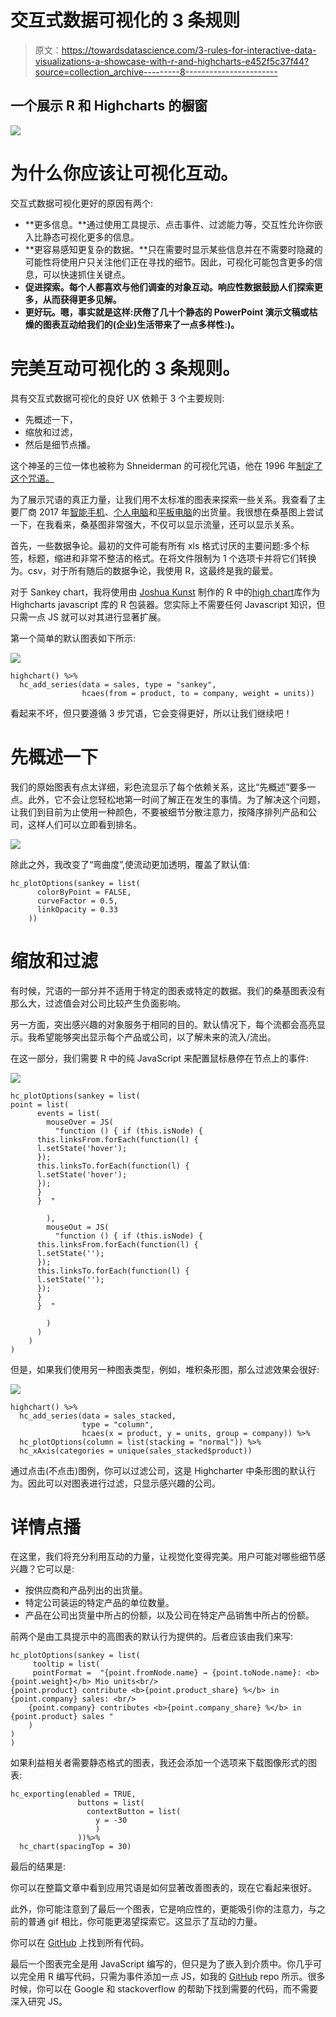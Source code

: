 # 交互式数据可视化的 3 条规则

> 原文：<https://towardsdatascience.com/3-rules-for-interactive-data-visualizations-a-showcase-with-r-and-highcharts-e452f5c37f44?source=collection_archive---------8----------------------->

## 一个展示 R 和 Highcharts 的橱窗

![](img/fc8179ee4566d1416e00a5563988efb9.png)

# 为什么你应该让可视化互动。

交互式数据可视化更好的原因有两个:

*   **更多信息。**通过使用工具提示、点击事件、过滤能力等，交互性允许你嵌入比静态可视化更多的信息。
*   **更容易感知更复杂的数据。**只在需要时显示某些信息并在不需要时隐藏的可能性将使用户只关注他们正在寻找的细节。因此，可视化可能包含更多的信息，可以快速抓住关键点。
*   **促进探索。每个人都喜欢与他们调查的对象互动。响应性数据鼓励人们探索更多，从而获得更多见解。**
*   **更好玩。嗯，事实就是这样:厌倦了几十个静态的 PowerPoint 演示文稿或枯燥的图表互动给我们的(企业)生活带来了一点多样性:)。**

# 完美互动可视化的 3 条规则。

具有交互式数据可视化的良好 UX 依赖于 3 个主要规则:

*   先概述一下，
*   缩放和过滤，
*   然后是细节点播。

这个神圣的三位一体也被称为 Shneiderman 的可视化咒语，他在 1996 年[制定了这个咒语。](https://www.cs.umd.edu/~ben/papers/Shneiderman1996eyes.pdf)

为了展示咒语的真正力量，让我们用不太标准的图表来探索一些关系。我查看了主要厂商 2017 年[智能手机](https://www.statista.com/statistics/271490/quarterly-global-smartphone-shipments-by-vendor/)、[个人电脑](https://www.statista.com/statistics/263393/global-pc-shipments-since-1st-quarter-2009-by-vendor/)和[平板电脑](https://www.statista.com/statistics/276651/global-media-tablet-shipments-since-3rd-quarter-2011-by-vendor/)的出货量。我很想在桑基图上尝试一下，在我看来，桑基图非常强大，不仅可以显示流量，还可以显示关系。

首先，一些数据争论。最初的文件可能有所有 xls 格式讨厌的主要问题:多个标签，标题，缩进和非常不整洁的格式。在将文件限制为 1 个选项卡并将它们转换为。csv，对于所有随后的数据争论，我使用 R，这最终是我的最爱。

对于 Sankey chart，我将使用由 [Joshua Kunst](http://jkunst.com/) 制作的 R 中的[high chart](http://jkunst.com/highcharter/)库作为 Highcharts javascript 库的 R 包装器。您实际上不需要任何 Javascript 知识，但只需一点 JS 就可以对其进行显著扩展。

第一个简单的默认图表如下所示:

![](img/a0b57c6e22ae2fd1d98ad07f8a65b4f1.png)

```
highchart() %>%
  hc_add_series(data = sales, type = "sankey",
                hcaes(from = product, to = company, weight = units))
```

看起来不坏，但只要遵循 3 步咒语，它会变得更好，所以让我们继续吧！

# **先概述一下**

我们的原始图表有点太详细，彩色流显示了每个依赖关系，这比“先概述”要多一点。此外，它不会让您轻松地第一时间了解正在发生的事情。为了解决这个问题，让我们到目前为止使用一种颜色，不要被细节分散注意力，按降序排列产品和公司，这样人们可以立即看到排名。

![](img/65e33cc4db9f66db1193a95e1191c3a6.png)

除此之外，我改变了“弯曲度”,使流动更加透明，覆盖了默认值:

```
hc_plotOptions(sankey = list(
      colorByPoint = FALSE,
      curveFactor = 0.5,
      linkOpacity = 0.33
    ))
```

# **缩放和过滤**

有时候，咒语的一部分并不适用于特定的图表或特定的数据。我们的桑基图表没有那么大，过滤值会对公司比较产生负面影响。

另一方面，突出感兴趣的对象服务于相同的目的。默认情况下，每个流都会高亮显示。我希望能够突出显示每个产品或公司，以了解未来的流入/流出。

在这一部分，我们需要 R 中的纯 JavaScript 来配置鼠标悬停在节点上的事件:

![](img/236619220c1ea80c7353e66c5c273374.png)

```
hc_plotOptions(sankey = list(
point = list(
      events = list(
        mouseOver = JS(
          "function () { if (this.isNode) {
      this.linksFrom.forEach(function(l) {
      l.setState('hover');
      });
      this.linksTo.forEach(function(l) {
      l.setState('hover');
      });
      }
      }  "

        ),
        mouseOut = JS(
          "function () { if (this.isNode) {
      this.linksFrom.forEach(function(l) {
      l.setState('');
      });
      this.linksTo.forEach(function(l) {
      l.setState('');
      });
      }
      }  "

        )
      )
    )
)
```

但是，如果我们使用另一种图表类型，例如，堆积条形图，那么过滤效果会很好:

![](img/8b73033aa3be92af818e4a2881bafa0e.png)

```
highchart() %>%
  hc_add_series(data = sales_stacked, 
                type = "column",
                hcaes(x = product, y = units, group = company)) %>%
  hc_plotOptions(column = list(stacking = "normal")) %>%
  hc_xAxis(categories = unique(sales_stacked$product))
```

通过点击(不点击)图例，你可以过滤公司，这是 Highcharter 中条形图的默认行为。因此可以对图表进行过滤，只显示感兴趣的公司。

# **详情点播**

在这里，我们将充分利用互动的力量，让视觉化变得完美。用户可能对哪些细节感兴趣？它可以是:

*   按供应商和产品列出的出货量。
*   特定公司装运的特定产品的单位数量。
*   产品在公司出货量中所占的份额，以及公司在特定产品销售中所占的份额。

前两个是由工具提示中的高图表的默认行为提供的。后者应该由我们来写:

```
hc_plotOptions(sankey = list(
     tooltip = list(
     pointFormat =  "{point.fromNode.name} → {point.toNode.name}: <b>{point.weight}</b> Mio units<br/>
{point.product} contribute <b>{point.product_share} %</b> in {point.company} sales: <br/>
    {point.company} contributes <b>{point.company_share} %</b> in {point.product} sales "
    )
)
)
```

如果利益相关者需要静态格式的图表，我还会添加一个选项来下载图像形式的图表:

```
hc_exporting(enabled = TRUE,
               buttons = list(
                 contextButton = list(
                   y = -30
                   )
               ))%>%
  hc_chart(spacingTop = 30)
```

最后的结果是:

你可以在整篇文章中看到应用咒语是如何显著改善图表的，现在它看起来很好。

此外，你可能注意到了最后一个图表，它是响应性的，更能吸引你的注意力，与之前的普通 gif 相比，你可能更渴望探索它。这显示了互动的力量。

你可以在 [GitHub](https://github.com/v-kozhevnikov/Interactive_dataviz_rules) 上找到所有代码。

最后一个图表完全是用 JavaScript 编写的，但只是为了嵌入到介质中。你几乎可以完全用 R 编写代码，只需为事件添加一点 JS，如我的 [GitHub](https://github.com/v-kozhevnikov/Interactive_dataviz_rules) repo 所示。很多时候，你可以在 Google 和 stackoverflow 的帮助下找到需要的代码，而不需要深入研究 JS。